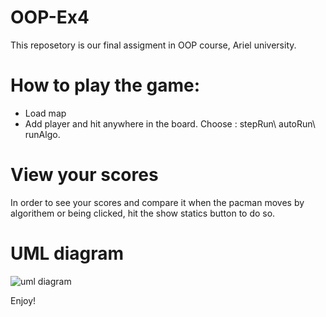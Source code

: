 # OOP-Ex4

This reposetory is our final assigment in OOP course, Ariel university.
# How to play the game:
* Load map
* Add player and hit anywhere in the board.
Choose : stepRun\ autoRun\ runAlgo.

# View your scores
In order to see your scores and compare it when the pacman moves by algorithem or being clicked,
hit the show statics button to do so. 

# UML diagram 

![uml diagram](https://user-images.githubusercontent.com/44939281/51085014-eab8ce00-173b-11e9-9897-759ceba46ece.jpg)

Enjoy!

